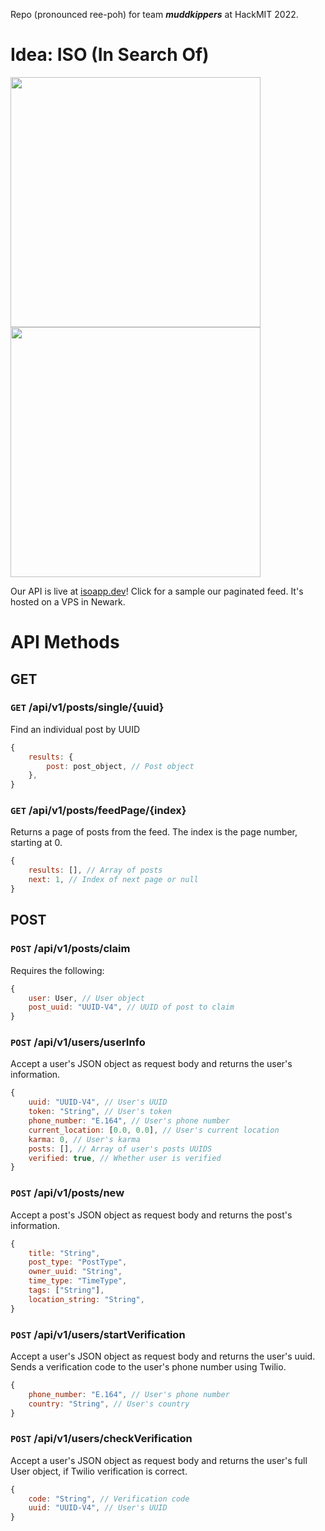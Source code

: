Repo (pronounced ree-poh) for team ***muddkippers*** at HackMIT 2022.

# Idea: ISO (In Search Of)

<img src="https://user-images.githubusercontent.com/24578597/193460807-f7297c80-694b-4c6d-b15e-0d9b0320a2ed.jpg" width="400" />
<img src="https://user-images.githubusercontent.com/24578597/193460805-4ec4eded-4de8-4458-98af-25299c6294e5.jpg" width="400" />

Our API is live at [isoapp.dev](https://isoapp.dev/api/v1/posts/feedPage/0)! Click for a sample our paginated feed. It's hosted on a VPS in Newark.

# API Methods

## GET

### `GET` /api/v1/posts/single/{uuid}
Find an individual post by UUID
```js
{
    results: {
        post: post_object, // Post object
    },
}
```
### `GET` /api/v1/posts/feedPage/{index}
Returns a page of posts from the feed. The index is the page number, starting at 0.
```js
{
    results: [], // Array of posts
    next: 1, // Index of next page or null
}
```


## POST

### `POST` /api/v1/posts/claim
Requires the following:
```js
{
    user: User, // User object
    post_uuid: "UUID-V4", // UUID of post to claim
}
```

### `POST` /api/v1/users/userInfo
Accept a user's JSON object as request body and returns the user's information.
```js
{
    uuid: "UUID-V4", // User's UUID
    token: "String", // User's token
    phone_number: "E.164", // User's phone number
    current_location: [0.0, 0.0], // User's current location
    karma: 0, // User's karma
    posts: [], // Array of user's posts UUIDS
    verified: true, // Whether user is verified
}
```

### `POST` /api/v1/posts/new
Accept a post's JSON object as request body and returns the post's information.
```js
{
    title: "String", 
    post_type: "PostType", 
    owner_uuid: "String", 
    time_type: "TimeType", 
    tags: ["String"], 
    location_string: "String",
}
```

### `POST` /api/v1/users/startVerification
Accept a user's JSON object as request body and returns the user's uuid. Sends a verification code to the user's phone number using Twilio.
```js
{
    phone_number: "E.164", // User's phone number
    country: "String", // User's country
}
```

### `POST` /api/v1/users/checkVerification
Accept a user's JSON object as request body and returns the user's full User object, if Twilio verification is correct.
```js
{
    code: "String", // Verification code
    uuid: "UUID-V4", // User's UUID
}
```

